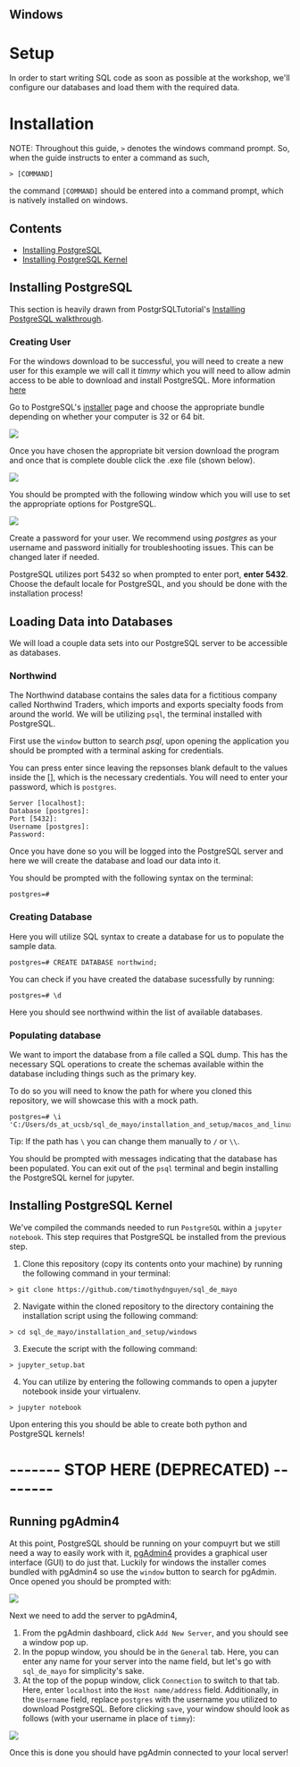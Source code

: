 
## Windows

# Setup

In order to start writing SQL code as soon as possible at the workshop, we'll configure our databases and load them with the required data.

# Installation

NOTE: Throughout this guide, `>` denotes the windows command prompt. So, when the guide instructs to enter a command as such,
```
> [COMMAND]
```
the command `[COMMAND]` should be entered into a command prompt, which is natively installed on windows.

## Contents
- [Installing PostgreSQL](#installing-postgresql)
- [Installing PostgreSQL Kernel](#installing-psql-kernel)

## Installing PostgreSQL

This section is heavily drawn from PostgrSQLTutorial's [Installing PostgreSQL walkthrough](http://www.postgresqltutorial.com/install-postgresql/).

### Creating User
For the windows download to be successful, you will need to create a new user for this example we will call it *timmy* which you will need to allow admin access to be able to download and install PostgreSQL. More information [here](https://support.microsoft.com/en-us/help/4026923/windows-create-a-local-user-or-administrator-account-in-windows-10)


Go to PostgreSQL's [installer](https://www.postgresql.org/download/windows/) page and choose the appropriate bundle depending on whether your computer is 32 or 64 bit.

<img src="img/postgres_installer.png" />

Once you have chosen the appropriate bit version download the program and once that is complete double click the .exe file (shown below).

<img src="img/postgres_exe.png" />

You should be prompted with the following window which you will use to set the appropriate options for PostgreSQL.

<img src="img/window_popup.png" />


Create a password for your user. We recommend using *postgres* as your username and password initially for troubleshooting issues. This can be changed later if needed.

PostgreSQL utilizes port 5432 so when prompted to enter port, **enter 5432**.
Choose the default locale for PostgreSQL, and you should be done with the installation process!


## Loading Data into Databases

We will load a couple data sets into our PostgreSQL server to be accessible as databases. 


### Northwind

The Northwind database contains the sales data for a fictitious company called Northwind Traders, which imports and exports specialty foods from around the world. We will be utilizing `psql`, the terminal installed with PostgreSQL. 

First use the `window` button to search *psql*, upon opening the application you should be prompted with a terminal asking for credentials. 


You can press enter since leaving the repsonses blank default to the values inside the [], which is the necessary credentials. You will need to enter your password, which is `postgres`. 

```
Server [localhost]:
Database [postgres]:
Port [5432]:
Username [postgres]:
Password:

```

Once you have done so you will be logged into the PostgreSQL server and here we will create the database and load our data into it. 

You should be prompted with the following syntax on the terminal:

```
postgres=#
```


### Creating Database

Here you will utilize SQL syntax to create a database for us to populate the sample data. 


```
postgres=# CREATE DATABASE northwind;
```

You can check if you have created the database sucessfully by running:

```
postgres=# \d
```


Here you should see northwind within the list of available databases. 

### Populating database

We want to import the database from a file called a SQL dump. This has the necessary SQL operations to create the schemas available within the database including things such as the primary key. 

To do so you will need to know the path for where you cloned this repository, we will showcase this with a mock path. 


```
postgres=# \i 'C:/Users/ds_at_ucsb/sql_de_mayo/installation_and_setup/macos_and_linux/db_setup/northwind.sql';

```

Tip: If the path has `\` you can change them manually to `/` or `\\`.  

You should be prompted with messages indicating that the database has been populated. You can exit out of the `psql` terminal and begin installing the PostgreSQL kernel for jupyter.

## Installing PostgreSQL Kernel
We've compiled the commands needed to run `PostgreSQL` within a `jupyter notebook`. This step requires that PostgreSQL be installed from the previous step.

1. Clone this repository (copy its contents onto your machine) by running the following command in your terminal:
```
> git clone https://github.com/timothydnguyen/sql_de_mayo
```
2. Navigate within the cloned repository to the directory containing the installation script using the following command:
```
> cd sql_de_mayo/installation_and_setup/windows
```
3. Execute the script with the following command:
```
> jupyter_setup.bat
```

4. You can utilize by entering the following commands to open a jupyter notebook inside your virtualenv.

```
> jupyter notebook
```
Upon entering this you should be able to create both python and PostgreSQL kernels!


# ------- STOP HERE (DEPRECATED) --------


## Running pgAdmin4

At this point, PostgreSQL should be running on your compuyrt but we still need a way to easily work with it, [pgAdmin4](https://www.pgadmin.org/) provides a graphical user interface (GUI) to do just that. Luckily for windows the installer comes bundled with pgAdmin4 so use the `window` button to search for pgAdmin. Once opened you should be prompted with:


<img src="img/pgAdmin_launch.png" />

Next we need to add the server to pgAdmin4,

1. From the pgAdmin dashboard, click `Add New Server`, and you should see a window pop up.
2. In the popup window, you should be in the `General` tab. Here, you can enter any name for your server into the name field, but let's go with `sql_de_mayo` for simplicity's sake.
3. At the top of the popup window, click `Connection` to switch to that tab. Here, enter `localhost` into the `Host name/address` field. Additionally, in the `Username` field, replace `postgres` with the username you utilized to download PostgreSQL. Before clicking `save`, your window should look as follows (with your username in place of `timmy`):

<img src="img/connection_parameters.png" />


Once this is done you should have pgAdmin connected to your local server!